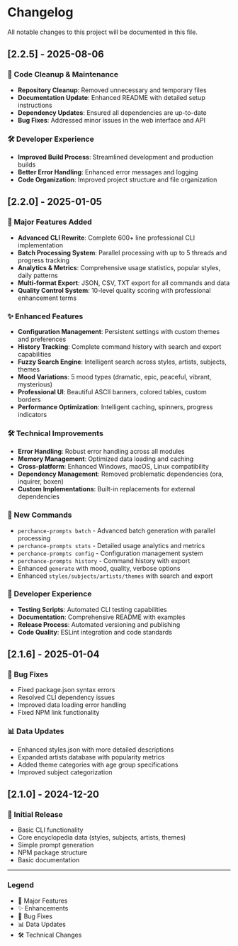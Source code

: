 # Changelog

All notable changes to this project will be documented in this file.

## [2.2.5] - 2025-08-06

### 🧹 Code Cleanup & Maintenance
- **Repository Cleanup**: Removed unnecessary and temporary files
- **Documentation Update**: Enhanced README with detailed setup instructions
- **Dependency Updates**: Ensured all dependencies are up-to-date
- **Bug Fixes**: Addressed minor issues in the web interface and API

### 🛠️ Developer Experience
- **Improved Build Process**: Streamlined development and production builds
- **Better Error Handling**: Enhanced error messages and logging
- **Code Organization**: Improved project structure and file organization


## [2.2.0] - 2025-01-05

### 🚀 Major Features Added
- **Advanced CLI Rewrite**: Complete 600+ line professional CLI implementation
- **Batch Processing System**: Parallel processing with up to 5 threads and progress tracking
- **Analytics & Metrics**: Comprehensive usage statistics, popular styles, daily patterns
- **Multi-format Export**: JSON, CSV, TXT export for all commands and data
- **Quality Control System**: 10-level quality scoring with professional enhancement terms

### ✨ Enhanced Features
- **Configuration Management**: Persistent settings with custom themes and preferences
- **History Tracking**: Complete command history with search and export capabilities  
- **Fuzzy Search Engine**: Intelligent search across styles, artists, subjects, themes
- **Mood Variations**: 5 mood types (dramatic, epic, peaceful, vibrant, mysterious)
- **Professional UI**: Beautiful ASCII banners, colored tables, custom borders
- **Performance Optimization**: Intelligent caching, spinners, progress indicators

### 🛠 Technical Improvements
- **Error Handling**: Robust error handling across all modules
- **Memory Management**: Optimized data loading and caching
- **Cross-platform**: Enhanced Windows, macOS, Linux compatibility
- **Dependency Management**: Removed problematic dependencies (ora, inquirer, boxen)
- **Custom Implementations**: Built-in replacements for external dependencies

### 🎨 New Commands
- `perchance-prompts batch` - Advanced batch generation with parallel processing
- `perchance-prompts stats` - Detailed usage analytics and metrics
- `perchance-prompts config` - Configuration management system
- `perchance-prompts history` - Command history with export
- Enhanced `generate` with mood, quality, verbose options
- Enhanced `styles/subjects/artists/themes` with search and export

### 🔧 Developer Experience
- **Testing Scripts**: Automated CLI testing capabilities
- **Documentation**: Comprehensive README with examples
- **Release Process**: Automated versioning and publishing
- **Code Quality**: ESLint integration and code standards

## [2.1.6] - 2025-01-04

### 🔧 Bug Fixes
- Fixed package.json syntax errors
- Resolved CLI dependency issues
- Improved data loading error handling
- Fixed NPM link functionality

### 📊 Data Updates
- Enhanced styles.json with more detailed descriptions
- Expanded artists database with popularity metrics
- Added theme categories with age group specifications
- Improved subject categorization

## [2.1.0] - 2024-12-20

### 🎯 Initial Release
- Basic CLI functionality
- Core encyclopedia data (styles, subjects, artists, themes)
- Simple prompt generation
- NPM package structure
- Basic documentation

---

### Legend
- 🚀 Major Features
- ✨ Enhancements  
- 🔧 Bug Fixes
- 📊 Data Updates
- 🛠 Technical Changes
